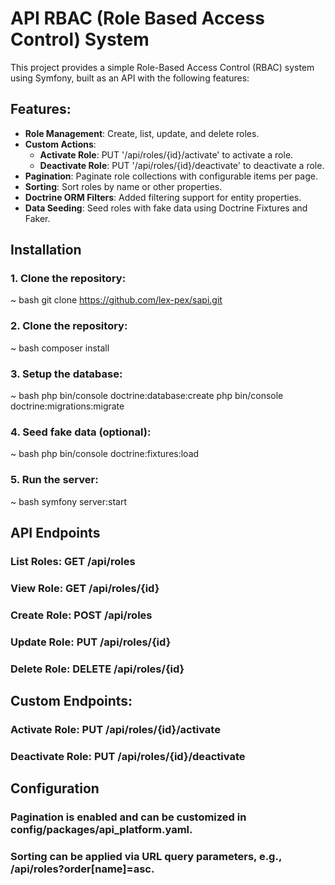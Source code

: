 # API RBAC (Role Based Access Control) System

This project provides a simple Role-Based Access Control (RBAC) system using Symfony, built as an API with the following features:

## Features:
- **Role Management**: Create, list, update, and delete roles.
- **Custom Actions**:
  - **Activate Role**: PUT '/api/roles/{id}/activate' to activate a role.
  - **Deactivate Role**: PUT '/api/roles/{id}/deactivate' to deactivate a role.
- **Pagination**: Paginate role collections with configurable items per page.
- **Sorting**: Sort roles by name or other properties.
- **Doctrine ORM Filters**: Added filtering support for entity properties.
- **Data Seeding**: Seed roles with fake data using Doctrine Fixtures and Faker.

## Installation

### 1. Clone the repository:
~ bash 
git clone https://github.com/lex-pex/sapi.git

### 2. Clone the repository:
~ bash 
composer install 

### 3. Setup the database:
~ bash 
php bin/console doctrine:database:create
php bin/console doctrine:migrations:migrate

### 4. Seed fake data (optional):
~ bash 
php bin/console doctrine:fixtures:load

### 5. Run the server:
~ bash 
symfony server:start

## API Endpoints

### List Roles: GET /api/roles
### View Role: GET /api/roles/{id}
### Create Role: POST /api/roles
### Update Role: PUT /api/roles/{id}
### Delete Role: DELETE /api/roles/{id}

## Custom Endpoints:

### Activate Role: PUT /api/roles/{id}/activate
### Deactivate Role: PUT /api/roles/{id}/deactivate

## Configuration

### Pagination is enabled and can be customized in config/packages/api_platform.yaml.
### Sorting can be applied via URL query parameters, e.g., /api/roles?order[name]=asc.











